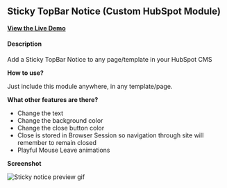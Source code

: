 ## Sticky TopBar Notice (Custom HubSpot Module)
[**View the Live Demo**](https://offers.belch.io/sticky-topbar-hubspot-cms-code-gallery)

#### Description
Add a Sticky TopBar Notice to any page/template in your HubSpot CMS

**How to use?**

Just include this module anywhere, in any template/page.

**What other features are there?**

- Change the text
- Change the background color
- Change the close button color
- Close is stored in Browser Session so navigation through site will remember to remain closed
- Playful Mouse Leave animations

**Screenshot**

![Sticky notice preview gif](https://cdn2.hubspot.net/hubfs/2660705/sticky-notice.gif "Sticky notice Preview GIF")
